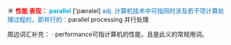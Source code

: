 ☀ <font color="red">**性能 表现：**</font>
<font color="sky blue">**parallel**</font> ['pærəlel] 
<font color="#0070c0">adj. 计算机技术中可指同时涉及若干项计算处理过程的，即并行的：</font>parallel processing 并行处理

周边词汇补充：
· performance可指计算机的性能，且是此义的常规用词。

